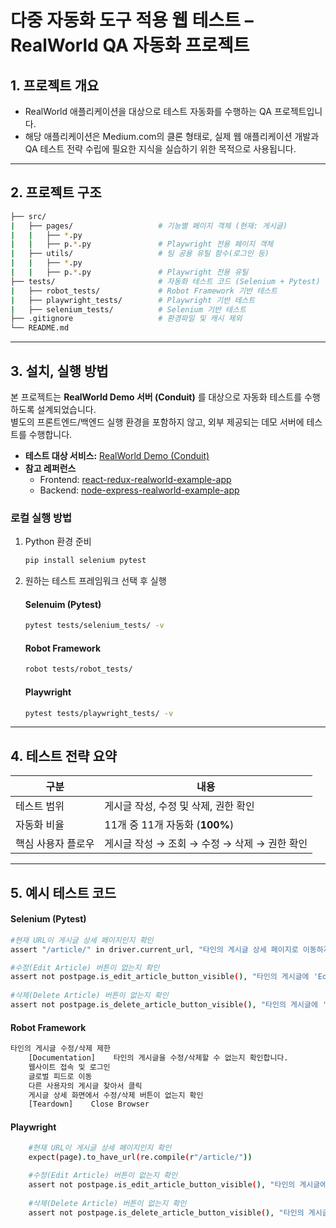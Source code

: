 # 다중 자동화 도구 적용 웹 테스트 – RealWorld QA 자동화 프로젝트

## 1. 프로젝트 개요
- RealWorld 애플리케이션을 대상으로 테스트 자동화를 수행하는 QA 프로젝트입니다. 
- 해당 애플리케이션은 Medium.com의 클론 형태로, 실제 웹 애플리케이션 개발과 QA 테스트 전략 수립에 필요한 지식을 실습하기 위한 목적으로 사용됩니다. 

---

## 2. 프로젝트 구조
```bash
├── src/                        
|   ├── pages/                   # 기능별 페이지 객체 (현재: 게시글)  
|   |   ├── *.py          
|   |   ├── p.*.py               # Playwright 전용 페이지 객체
|   ├── utils/                   # 팀 공용 유틸 함수(로그인 등)  
|   |   ├── *.py                
|   |   ├── p.*.py               # Playwright 전용 유틸  
├── tests/                       # 자동화 테스트 코드 (Selenium + Pytest) 
|   ├── robot_tests/             # Robot Framework 기반 테스트  
|   ├── playwright_tests/        # Playwright 기반 테스트  
|   ├── selenium_tests/          # Selenium 기반 테스트 
├── .gitignore                   # 환경파일 및 캐시 제외
└── README.md
```

---

## 3. 설치, 실행 방법

본 프로젝트는 **RealWorld Demo 서버 (Conduit)** 를 대상으로 자동화 테스트를 수행하도록 설계되었습니다.  
별도의 프론트엔드/백엔드 실행 환경을 포함하지 않고, 외부 제공되는 데모 서버에 테스트를 수행합니다.

- **테스트 대상 서비스:** [RealWorld Demo (Conduit)](https://demo.realworld.io)
- **참고 레퍼런스**
   - Frontend: [react-redux-realworld-example-app](https://github.com/gothinkster/react-redux-realworld-example-app)
   - Backend: [node-express-realworld-example-app](https://github.com/gothinkster/node-express-realworld-example-app)

### 로컬 실행 방법
1. Python 환경 준비
   ```bash
   pip install selenium pytest
   ```
2. 원하는 테스트 프레임워크 선택 후 실행
   #### Selenuim (Pytest)
   ```bash
   pytest tests/selenium_tests/ -v
   ```
   #### Robot Framework
   ```bash
   robot tests/robot_tests/
   ```
   #### Playwright
   ```bash
   pytest tests/playwright_tests/ -v
   ```

---

## 4. 테스트 전략 요약
| 구분 | 내용 |
| --- | --- |
| 테스트 범위 | 게시글 작성, 수정 및 삭제, 권한 확인 |
| 자동화 비율 | 11개 중 11개 자동화 (**100%**) |
| 핵심 사용자 플로우 | 게시글 작성 → 조회 → 수정 → 삭제 → 권한 확인 |

---

## 5. 예시 테스트 코드
#### Selenium (Pytest)
```bash
#현재 URL이 게시글 상세 페이지인지 확인
assert "/article/" in driver.current_url, "타인의 게시글 상세 페이지로 이동하지 못했습니다."

#수정(Edit Article) 버튼이 없는지 확인
assert not postpage.is_edit_article_button_visible(), "타인의 게시글에 'Edit Article' 버튼이 표시됩니다."
    
#삭제(Delete Article) 버튼이 없는지 확인
assert not postpage.is_delete_article_button_visible(), "타인의 게시글에 'Delete Article' 버튼이 표시됩니다."
```
#### Robot Framework
```bash
타인의 게시글 수정/삭제 제한
    [Documentation]    타인의 게시글을 수정/삭제할 수 없는지 확인합니다.
    웹사이트 접속 및 로그인
    글로벌 피드로 이동
    다른 사용자의 게시글 찾아서 클릭
    게시글 상세 화면에서 수정/삭제 버튼이 없는지 확인
    [Teardown]    Close Browser
```
#### Playwright
```bash
    #현재 URL이 게시글 상세 페이지인지 확인
    expect(page).to_have_url(re.compile(r"/article/"))

    #수정(Edit Article) 버튼이 없는지 확인
    assert not postpage.is_edit_article_button_visible(), "타인의 게시글에 'Edit Article' 버튼이 표시됩니다."
    
    #삭제(Delete Article) 버튼이 없는지 확인
    assert not postpage.is_delete_article_button_visible(), "타인의 게시글에 'Delete Article' 버튼이 표시됩니다."
```

